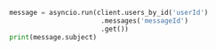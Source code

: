 <!-- markdownlint-disable MD041 -->

```py
message = asyncio.run(client.users_by_id('userId')
                       .messages('messageId')
                       .get())
print(message.subject)
```